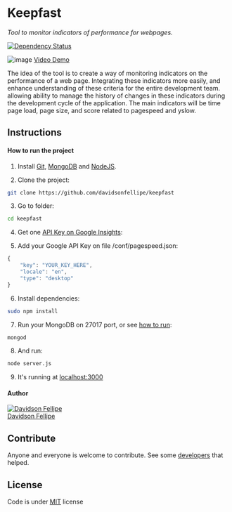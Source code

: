 # Keepfast
_Tool to monitor indicators of performance for webpages._

[![Dependency Status](https://david-dm.org/davidsonfellipe/keepfast.png)](https://david-dm.org/davidsonfellipe/keepfast)

![image](https://i.cloudup.com/T8NZWsOiIh-3000x3000.png)
[Video Demo](https://cloudup.com/cQfUpvDHCcx)

The idea of the tool is to create a way of monitoring
indicators on the performance of a web page. Integrating these
indicators more easily, and enhance understanding of these
criteria for the entire development team. allowing
ability to manage the history of changes in these indicators
during the development cycle of the application. The main
indicators will be time page load, page size,
and score related to pagespeed and yslow.

## Instructions

#### How to run the project

1. Install [Git](http://git-scm.com/downloads), [MongoDB](http://docs.mongodb.org/manual/installation/) and [NodeJS](http://nodejs.org/download/).

2. Clone the project:
```bash
git clone https://github.com/davidsonfellipe/keepfast
```

3. Go to folder:
```bash
cd keepfast
```

4. Get one [API Key on Google Insights](https://developers.google.com/speed/docs/insights/v1/getting_started#auth):

5. Add your Google API Key on file /conf/pagespeed.json:
```javascript
{
    "key": "YOUR_KEY_HERE",
    "locale": "en",
    "type": "desktop"
}
```

6. Install dependencies:
```bash
sudo npm install
```

7. Run your MongoDB on 27017 port, or see [how to run](http://docs.mongodb.org/manual/tutorial/install-mongodb-on-os-x/#using-mongodb-from-homebrew-and-macports):
```bash
mongod
```

8. And run:
```bash
node server.js
```

9. It's running at [localhost:3000](http://localhost:3000)

#### Author

[![Davidson Fellipe](http://gravatar.com/avatar/054c583ad5dc09a861874e14dcb43e4c?s=70)](https://github.com/davidsonfellipe)
<br>
[Davidson Fellipe](https://github.com/davidsonfellipe)

## Contribute

Anyone and everyone is welcome to contribute. See some [developers](https://github.com/davidsonfellipe/keepfast/graphs/contributors) that helped.

## License

Code is under [MIT](http://davidsonfellipe.mit-license.org) license
